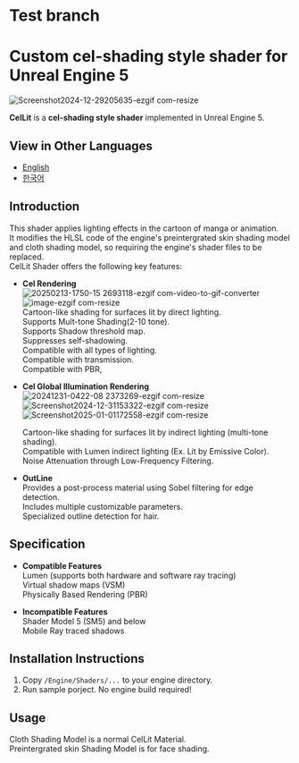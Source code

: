 # Test branch  

# **Custom cel-shading style shader for Unreal Engine 5**
![Screenshot2024-12-29205635-ezgif com-resize](https://github.com/user-attachments/assets/a1398d67-b2ad-4e15-828d-f196b49f4528)

**CelLit** is a **cel-shading style shader** implemented in Unreal Engine 5.

## View in Other Languages
- [English](README.md)
- [한국어](README.ko.md)

## Introduction
This shader applies lighting effects in the cartoon of manga or animation.  
It modifies the HLSL code of the engine's preintergrated skin shading model and cloth shading model, so requiring the engine's shader files to be replaced.  
CelLit Shader offers the following key features:   

- **Cel Rendering**  
  ![20250213-1750-15 2693118-ezgif com-video-to-gif-converter](https://github.com/user-attachments/assets/3ac52842-b305-437c-bc2d-e830d6c6a541) ![image-ezgif com-resize](https://github.com/user-attachments/assets/5619a1aa-3b7e-4d6c-b600-0a16f2385a36)  
  Cartoon-like shading for surfaces lit by direct lighting.  
  Supports Mult-tone Shading(2-10 tone).  
  Supports Shadow threshold map.  
  Suppresses self-shadowing.  
  Compatible with all types of lighting.  
  Compatible with transmission.  
  Compatible with PBR,  

- **Cel Global Illumination Rendering**  
  ![20241231-0422-08 2373269-ezgif com-resize](https://github.com/user-attachments/assets/39da4092-d2cb-4790-83d0-4513dff94a0e) ![Screenshot2024-12-31153322-ezgif com-resize](https://github.com/user-attachments/assets/a2db7a80-8c63-4d67-89cb-20a9abf210af) ![Screenshot2025-01-01172558-ezgif com-resize](https://github.com/user-attachments/assets/fe3abbf7-48d6-44dc-9cdf-693a3e9100b8)  

  Cartoon-like shading for surfaces lit by indirect lighting (multi-tone shading).  
  Compatible with Lumen indirect lighting (Ex. Lit by Emissive Color).  
  Noise Attenuation through Low-Frequency Filtering.  
  
- **OutLine**  
  Provides a post-process material using Sobel filtering for edge detection.  
  Includes multiple customizable parameters.  
  Specialized outline detection for hair.  

## Specification
- **Compatible Features**  
  Lumen (supports both hardware and software ray tracing)  
  Virtual shadow maps (VSM)  
  Physically Based Rendering (PBR)  
    
- **Incompatible Features**  
  Shader Model 5 (SM5) and below  
  Mobile
  Ray traced shadows  
  
## Installation Instructions
1. Copy `/Engine/Shaders/...` to your engine directory.
2. Run sample porject.
No engine build required!

## Usage
  Cloth Shading Model is a normal CelLit Material.  
  Preintergrated skin Shading Model is for face shading.
